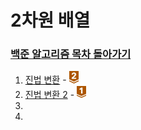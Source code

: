 # 2차원 배열

### [백준 알고리즘 목차 돌아가기](../README.md)

1. [진법 변환](./진법변환/README.md) - <img src ="../img/bronze/bronze2.png" width = "15">
2. [진법 변환 2](./진법변환2/README.md) - <img src ="../img/bronze/bronze1.png" width = "15">
3. []() 
4. []() 